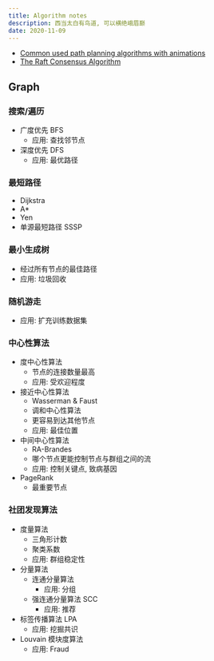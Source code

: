 ```yaml
---
title: Algorithm notes
description: 西当太白有鸟道, 可以横绝峨眉巅
date: 2020-11-09
---
```


* [Common used path planning algorithms with animations](https://github.com/zhm-real/PathPlanning)
* [The Raft Consensus Algorithm](https://raft.github.io)

## Graph

### 搜索/遍历

* 广度优先 BFS
  - 应用: 查找邻节点
* 深度优先 DFS
  - 应用: 最优路径

### 最短路径

* Dijkstra
* A*
* Yen
* 单源最短路径 SSSP

### 最小生成树

* 经过所有节点的最佳路径
* 应用: 垃圾回收

### 随机游走

* 应用: 扩充训练数据集

### 中心性算法

* 度中心性算法
  - 节点的连接数量最高
  - 应用: 受欢迎程度
* 接近中心性算法
  - Wasserman & Faust
  - 调和中心性算法
  - 更容易到达其他节点
  - 应用: 最佳位置
* 中间中心性算法
  - RA-Brandes
  - 哪个节点更能控制节点与群组之间的流
  - 应用: 控制关键点, 致病基因
* PageRank
  - 最重要节点

### 社团发现算法

* 度量算法
  - 三角形计数
  - 聚类系数
  - 应用: 群组稳定性
* 分量算法
  - 连通分量算法
    * 应用: 分组
  - 强连通分量算法 SCC
    * 应用: 推荐
* 标签传播算法 LPA
  - 应用: 挖掘共识
* Louvain 模块度算法
  - 应用: Fraud
